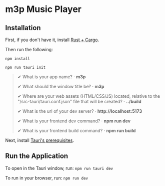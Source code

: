 # m3p Music Player

## Installation
First, if you don't have it, install [Rust + Cargo](https://doc.rust-lang.org/cargo/getting-started/installation.html).

Then run the following:

```npm install```

```npm run tauri init```
> ✔ What is your app name? · **m3p**
>
> ✔ What should the window title be? · **m3p**
>
> ✔ Where are your web assets (HTML/CSS/JS) located, relative to the "<current dir>/src-tauri/tauri.conf.json" file that will be created? · **../build**
>
> ✔ What is the url of your dev server? · **http://localhost:5173**
>
> ✔ What is your frontend dev command? · **npm run dev**
>
> ✔ What is your frontend build command? · **npm run build**
>

Next, install [Tauri's prerequisites](https://tauri.app/v1/guides/getting-started/prerequisites/#setting-up-linux).

## Run the Application
To open in the Tauri window, run:
```npm run tauri dev```

To run in your browser, run:
```npm run dev```